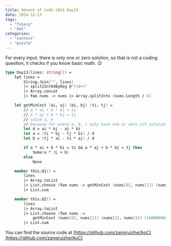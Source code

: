 ```yaml
---
title: Advent of Code 2024 Day13
date: 2024-12-13
tags:
  - "fsharp"
  - "AoC"
categories:
  - "contest"
  - "puzzle"
---
```


For every input, there is only one or zero solution, so that is not a coding question, it checks if you know basic math. :D

```fsharp
type Day13(lines: string[]) =
    let lines =
        String.Join("", lines)
        |> split2Int64ByReg @"(\d+)"
        |> Array.concat
        |> fun nums -> nums |> Array.splitInto (nums.Length / 6)

    let getMinCost (ai, aj) (bi, bj) (ti, tj) =
        // a * ai + b * bi = ti
        // a * aj + b * bj = tj
        // solve a, b
        // because for every a, b, t only have one or zero int solution
        let d = ai * bj - aj * bi
        let a = (ti * bj - tj * bi) / d
        let b = (tj * ai - ti * aj) / d

        if a * ai + b * bi = ti && a * aj + b * bj = tj then
            Some(a * 3L + b)
        else
            None

    member this.Q1() =
        lines
        |> Array.toList
        |> List.choose (fun nums -> getMinCost (nums[0], nums[1]) (nums[2], nums[3]) (nums[4], nums[5]))
        |> List.sum

    member this.Q2() =
        lines
        |> Array.toList
        |> List.choose (fun nums ->
            getMinCost (nums[0], nums[1]) (nums[2], nums[3]) (10000000000000L + nums[4], 10000000000000L + nums[5]))
        |> List.sum

```

You can find the source code at [https://github.com/zangruizhe/AoC](https://github.com/zangruizhe/AoC)

